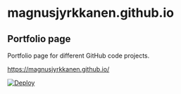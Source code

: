# magnusjyrkkanen.github.io

## Portfolio page

Portfolio page for different GitHub code projects.

https://magnusjyrkkanen.github.io/

[![Deploy](https://github.com/magnusjyrkkanen/magnusjyrkkanen.github.io/actions/workflows/main.yml/badge.svg)](https://github.com/magnusjyrkkanen/magnusjyrkkanen.github.io/actions/workflows/main.yml)
